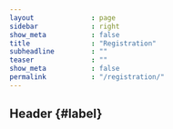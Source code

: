 ```yaml
---
layout              : page
sidebar             : right
show_meta           : false
title               : "Registration"
subheadline         : ""
teaser              : ""
show_meta           : false
permalink           : "/registration/"
---
```


## Header   {#label}


